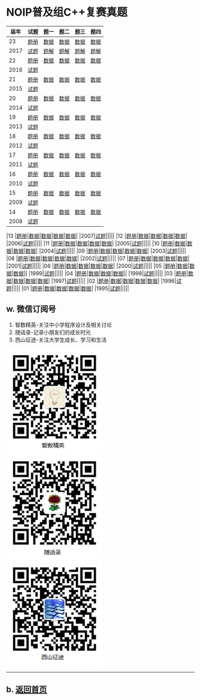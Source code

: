 # NOIP普及组C++复赛真题

| 届年 |试题|题一|题二|题三|题四|
|----|---|---|---|---|---|
|23  |[题册](2017/junior-rep-23-2017-C++.pdf)|[数据](2017/score/score.zip)|[数据](2017/librarian/librarian.zip)|[数据](2017/chess/chess.zip)|[数据](2017/jump/jump.zip)|
|2017|[试题](2017/junior-rep-23-2017-C++.zip)|[题解](2017/score/)         |[题解](2017/librarian/)             |[题解](2017/chess/)         |[题解](2017/jump/)        |
|22  |[题册](2016/junior-rep-22-2016-C++.pdf)|[数据](2016/pencil/pencil.zip)|[数据](2016/date/date.zip)|[数据](2016/port/port.zip)|[数据](2016/magic/magic.zip)|
|2016|[试题](2016/junior-rep-22-2016-C++.zip)|||||
|21  |[题册](2015/junior-rep-21-2015-C++.pdf)|[数据](2015/coin/coin.zip)|[数据](2015/mine/mine.zip)|[数据](2015/sum/sum.zip)|[数据](2015/salesman/salesman.zip)|
|2015|[试题](2015/junior-rep-21-2015-C++.zip)|||||
|20  |[题册](2014/junior-rep-20-2014-C++.pdf)|[数据](2014/count/count.zip)|[数据](2014/ratio/ratio.zip)|[数据](2014/matrix/matrix.zip)|[数据](2014/submatrix/submatrix.zip)|
|2014|[试题](2014/junior-rep-20-2014-C++.zip)|||||
|19  |[题册](2013/junior-rep-19-2013-C++.pdf)|[数据](2013/count/count.zip)|[数据](2013/expr/expr.zip)|[数据](2013/number/number.zip)|[数据](2013/level/level.zip)|
|2013|[试题](2013/junior-rep-19-2013-C++.zip)|||||
|18  |[题册](2012/junior-rep-18-2012-C++.pdf)|[数据](2012/prime/prime.zip)|[数据](2012/treasure/treasure.zip)|[数据](2012/flower/flower.zip)|[数据](2012/culture/culture.zip)|
|2012|[试题](2012/junior-rep-18-2012-C++.zip)|||||
|17  |[题册](2011/junior-rep-17-2011-C++.pdf)|[数据](2011/reverse/reverse.zip)|[数据](2011/stat/stat.zip)|[数据](2011/swiss/swiss.zip)|[数据](2011/exp/exp.zip)|
|2011|[试题](2011/junior-rep-17-2011-C++.zip)|||||
|16  |[题册](2010/junior-rep-16-2010-C++.pdf)|[数据](2010/two/two.zip)|[数据](2010/water/water.zip)|[数据](2010/missile/missile.zip)|[数据](2010/sanguo/sanguo.zip)|
|2010|[试题](2010/junior-rep-16-2010-C++.zip)|||||
|15  |[题册](2009/junior-rep-15-2009-C++.pdf)|[数据](2009/poly/poly.zip)|[数据](2009/score/score.zip)|[数据](2009/cell/cell.zip)|[数据](2009/game/game.zip)|
|2009|[试题](2009/junior-rep-15-2009-C++.zip)|||||
|14  |[题册](2008/junior-rep-14-2008-C++.pdf)|[数据](2008/isbn/isbn.zip)|[数据](2008/seat/seat.zip)|[数据](2008/ball/ball.zip)|[数据](2008/drawing/drawing.zip)|
|2008|[试题](2008/junior-rep-14-2008-C++.zip)|||||

|13  |[题册](2007/junior-rep-13-2007-C++.pdf)|[数据](2007/scholar/scholar.zip)|[数据](2007/group/group.zip)|[数据](2007/escape/escape.zip)|[数据](2007/hanoi/hanoi.zip)|
|2007|[试题](2007/junior-rep-13-2007-C++.zip)|||||
|12  |[题册](2006/junior-rep-12-2006-C++.pdf)|[数据](2006/random/random.zip)|[数据](2006/happy/happy.zip)|[数据](2006/count/count.zip)|[数据](2006/sequence/sequence.zip)|
|2006|[试题](2006/junior-rep-12-2006-C++.zip)|||||
|11  |[题册](2005/junior-rep-11-2005-C++.pdf)|[数据](2005/apple/apple.zip)|[数据](2005/tree/tree.zip)|[数据](2005/medic/medic.zip)|[数据](2005/circle/circle.zip)|
|2005|[试题](2005/junior-rep-11-2005-C++.zip)|||||
|10  |[题册](2004/junior-rep-10-2004-C++.pdf)|[数据](2004/unhappy/unhappy.zip)|[数据](2004/peanuts/peanuts.zip)|[数据](2004/fbi/fbi.zip)|[数据](2004/martian/martian.zip)|
|2004|[试题](2004/junior-rep-10-2004-C++.zip)|||||
|09  |[题册](2003/junior-rep-09-2003-C++.pdf)|[数据](2003/table/table.zip)|[数据](2003/game/game.zip)|[数据](2003/stack/stack.zip)|[数据](2003/mason/mason.zip)|
|2003|[试题](2003/junior-rep-09-2003-C++.zip)|||||
|08  |[题册](2002/junior-rep-08-2002-C++.pdf)|[数据](2002//.zip)|[数据](2002//.zip)|[数据](2002//.zip)|[数据](2002//.zip)|
|2002|[试题](2002/junior-rep-08-2002-C++.zip)|||||
|07  |[题册](2001/junior-rep-07-2001-C++.pdf)|[数据](2001/count/count.zip)|[数据](2001/gygb/gygb.zip)|[数据](2001/nlr/nlr.zip)|[数据](2001/pack/pack.zip)|
|2001|[试题](2001/junior-rep-07-2001-C++.zip)|||||
|06  |[题册](2000/junior-rep-06-2000-C++.pdf)|[数据](2000/calc/calc.zip)|[数据](2000/tax/tax.zip)|[数据](2000/max/max.zip)|[数据](2000/solitaire/solitaire.zip)|
|2000|[试题](2000/junior-rep-06-2000-C++.zip)|||||
|05  |[题册](1999/junior-rep-05-1999-C++.pdf)|[数据](1999/cator/cator.zip)|[数据](1999/huiwen/huiwen.zip)|[数据](1999/travel/travel.zip)||
|1999|[试题](1999/junior-rep-05-1999-C++.zip)|||||
|04  |[题册](1998/junior-rep-04-1998-C++.pdf)|[数据](1998/three/three.zip)|[数据](1998/factor/factor.zip)|[数据](1998/power/power.zip)||
|1998|[试题](1998/junior-rep-04-1998-C++.zip)|||||
|03  |[题册](1997/junior-rep-03-1997-C++.pdf)|[数据](1997//.zip)|[数据](1997//.zip)|[数据](1997//.zip)|[数据](1997//.zip)|
|1997|[试题](1997/junior-rep-03-1997-C++.zip)|||||
|02  |[题册](1996/junior-rep-02-1996-C++.pdf)|[数据](1996//.zip)|[数据](1996//.zip)|[数据](1996//.zip)|[数据](1996//.zip)|
|1996|[试题](1996/junior-rep-02-1996-C++.zip)|||||
|01  |[题册](1995/junior-rep-01-1995-C++.pdf)|[数据](1995//.zip)|[数据](1995//.zip)|[数据](1995//.zip)|[数据](1995//.zip)|
|1995|[试题](1995/junior-rep-01-1995-C++.zip)|||||


## w. 微信订阅号

1. 智数精英-关注中小学程序设计及相关讨论
2. 随话录-记录小朋友们的成长时光
2. 西山征途-关注大学生成长、学习和生活

![欢迎关注“智数精英”订阅号](../../assets/me/img/idea8.jpg)
![欢迎关注“随话录”订阅号](../../assets/me/img/shl8.jpg)
![欢迎关注“西山征途”订阅号](../../assets/me/img/xszt8.jpg)

----------

## b. [返回首页](../../)
